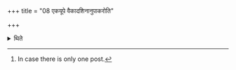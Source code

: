 +++
title = "08 एकयूपे वैकादशिनानुपाकरोति"

+++

<details><summary>थिते</summary>

8. Or he dedicates all the animals on one post only.[^1]  

[^1]: In case there is only one post.  
</details>
